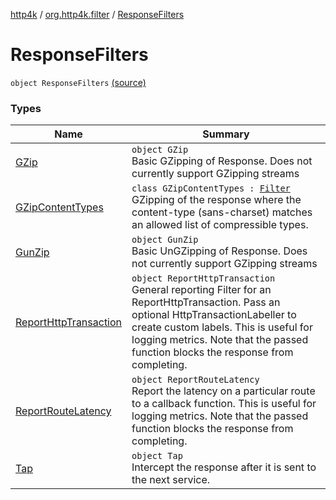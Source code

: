 [http4k](../../index.md) / [org.http4k.filter](../index.md) / [ResponseFilters](./index.md)

# ResponseFilters

`object ResponseFilters` [(source)](https://github.com/http4k/http4k/blob/master/http4k-core/src/main/kotlin/org/http4k/filter/ResponseFilters.kt#L8)

### Types

| Name | Summary |
|---|---|
| [GZip](-g-zip/index.md) | `object GZip`<br>Basic GZipping of Response. Does not currently support GZipping streams |
| [GZipContentTypes](-g-zip-content-types/index.md) | `class GZipContentTypes : `[`Filter`](../../org.http4k.core/-filter/index.md)<br>GZipping of the response where the content-type (sans-charset) matches an allowed list of compressible types. |
| [GunZip](-gun-zip/index.md) | `object GunZip`<br>Basic UnGZipping of Response. Does not currently support GZipping streams |
| [ReportHttpTransaction](-report-http-transaction/index.md) | `object ReportHttpTransaction`<br>General reporting Filter for an ReportHttpTransaction. Pass an optional HttpTransactionLabeller to create custom labels. This is useful for logging metrics. Note that the passed function blocks the response from completing. |
| [ReportRouteLatency](-report-route-latency/index.md) | `object ReportRouteLatency`<br>Report the latency on a particular route to a callback function. This is useful for logging metrics. Note that the passed function blocks the response from completing. |
| [Tap](-tap/index.md) | `object Tap`<br>Intercept the response after it is sent to the next service. |
